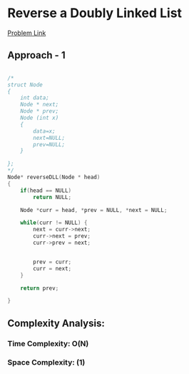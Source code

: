 # Reverse a Doubly Linked List

[Problem Link](https://www.geeksforgeeks.org/problems/reverse-a-doubly-linked-list/1)

## Approach - 1

```c++

/*
struct Node
{
    int data;
    Node * next;
    Node * prev;
    Node (int x)
    {
        data=x;
        next=NULL;
        prev=NULL;
    }

};
*/
Node* reverseDLL(Node * head)
{
    if(head == NULL)
        return NULL;

    Node *curr = head, *prev = NULL, *next = NULL;

    while(curr != NULL) {
        next = curr->next;
        curr->next = prev;
        curr->prev = next;


        prev = curr;
        curr = next;
    }

    return prev;

}

```

## Complexity Analysis:

### Time Complexity: O(N)

### Space Complexity: (1)
